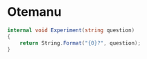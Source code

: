 # Otemanu

```csharp
internal void Experiment(string question)
{
    return String.Format("{0}?", question);
}
```

